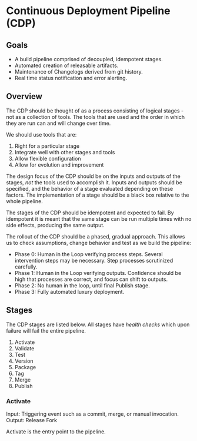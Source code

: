 # Continuous Deployment Pipeline (CDP)

## Goals

- A build pipeline comprised of decoupled, idempotent stages.
- Automated creation of releasable artifacts.
- Maintenance of Changelogs derived from git history.
- Real time status notification and error alerting.

## Overview

The CDP should be thought of as a process consisting of logical stages - not as a collection of tools. The tools that are
used and the order in which they are run can and will change over time.

We should use tools that are:

1. Right for a particular stage
2. Integrate well with other stages and tools
3. Allow flexible configuration
4. Allow for evolution and improvement

The design focus of the CDP should be on the inputs and outputs of the stages, _not_ the tools used to accomplish it. 
Inputs and outputs should be specified, and the behavior of a stage evaluated depending on these factors. The implementation
of a stage should be a black box relative to the whole pipeline.

The stages of the CDP should be idempotent and expected to fail. By idempotent it is meant that the same stage can be
run multiple times with no side effects, producing the same output.

The rollout of the CDP should be a phased, gradual approach. This allows us to check assumptions, change behavior and test
as we build the pipeline:

- Phase 0: Human in the Loop verifying process steps. Several intervention steps may be necessary. Step processes scrutinized carefully.
- Phase 1: Human in the Loop verifying outputs. Confidence should be high that processes are correct, and focus can shift to outputs.
- Phase 2: No human in the loop, until final Publish stage.
- Phase 3: Fully automated luxury deployment.

## Stages

The CDP stages are listed below. All stages have _health checks_ which upon failure will fail the entire pipeline.

1. Activate
2. Validate
3. Test
4. Version
5. Package
6. Tag
7. Merge
8. Publish

### Activate

Input: Triggering event such as a commit, merge, or manual invocation.
Output: Release Fork

Activate is the entry point to the pipeline. 